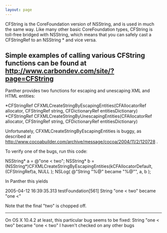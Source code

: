 ```yaml
---
layout: page
---
```


CFString is the CoreFoundation version of NSString, and is used in much the same way. Like many other basic CoreFoundation types, CFString is toll-free bridged with NSString, which means that you can safely cast a     CFStringRef to an     NSString * and vice versa.

Simple examples of calling various CFString functions can be found at
http://www.carbondev.com/site/?page=CFString
----
Panther provides two functions for escaping and unescaping XML and HTML entities:


*CFStringRef CFXMLCreateStringByEscapingEntities(CFAllocatorRef allocator, CFStringRef string, CFDictionaryRef entitiesDictionary)
*CFStringRef CFXMLCreateStringByUnescapingEntities(CFAllocatorRef allocator, CFStringRef string, CFDictionaryRef entitiesDictionary)


Unfortunately, CFXMLCreateStringByEscapingEntities is buggy, as described at http://www.cocoabuilder.com/archive/message/cocoa/2004/11/2/120728 .

To verify one of the bugs, run this code:

    
NSString* a = @"one < two";
NSString* b = (NSString*)CFXMLCreateStringByEscapingEntities(kCFAllocatorDefault, (CFStringRef)a, NULL );
NSLog( @"String \"%@\" became \"%@\"", a, b );


In Panther this yields 
    
2005-04-12 16:39:35.313 testFoundation[561] String "one < two" became "one &lt;"


Note that the final "two" is chopped off.

----
On OS X 10.4.2 at least, this particular bug seems to be fixed:
String "one < two" became "one &lt; two"
I haven't checked on any other bugs
